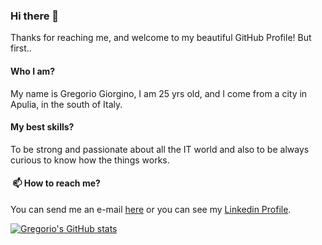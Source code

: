 ### Hi there 👋

Thanks for reaching me, and welcome to my beautiful GitHub Profile!
But first..

#### Who I am?
My name is Gregorio Giorgino, I am 25 yrs old, and I come from a city in Apulia, in the south of Italy.

#### My best skills?
To be strong and passionate about all the IT world and also to be always curious to know how the things works.

####  📫 How to reach me?
You can send me an e-mail [here](mailto:giorgino.greg@gmail.com) or you can see my [Linkedin Profile](https://www.linkedin.com/in/gregorio-giorgino-752759140).
<!--
**giorginogreg/giorginogreg** is a ✨ _special_ ✨ repository because its `README.md` (this file) appears on your GitHub profile.

Here are some ideas to get you started:

- 🔭 I’m currently working on ...
- 🌱 I’m currently learning ...
- 👯 I’m looking to collaborate on ...
- 🤔 I’m looking for help with ...
- 💬 Ask me about ...
- 📫 How to reach me: ...
- 😄 Pronouns: ...
- ⚡ Fun fact: ...
-->
[![Gregorio's GitHub stats](https://github-readme-stats.vercel.app/api?username=giorginogreg)](https://github.com/anuraghazra/github-readme-stats)
